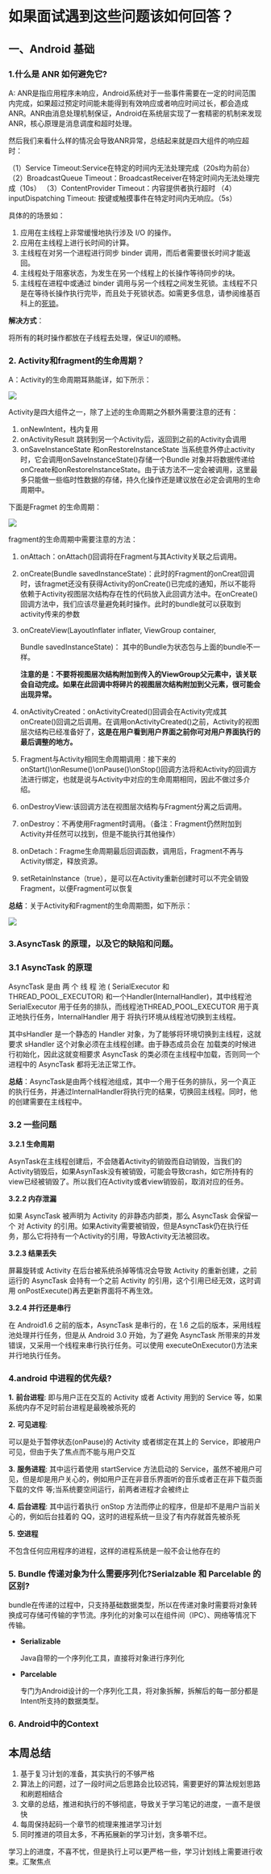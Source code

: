 # 如果面试遇到这些问题该如何回答？

## 一、Android 基础

### 1.什么是 ANR 如何避免它?

A: ANR是指应用程序未响应，Android系统对于一些事件需要在一定的时间范围内完成，如果超过预定时间能未能得到有效响应或者响应时间过长，都会造成ANR。ANR由消息处理机制保证，Android在系统层实现了一套精密的机制来发现ANR，核心原理是消息调度和超时处理。

然后我们来看什么样的情况会导致ANR异常，总结起来就是四大组件的响应超时：

（1）Service Timeout:Service在特定的时间内无法处理完成（20s均为前台） （2）BroadcastQueue Timeout：BroadcastReceiver在特定时间内无法处理完成（10s） （3）ContentProvider Timeout：内容提供者执行超时 （4）inputDispatching Timeout: 按键或触摸事件在特定时间内无响应。（5s）

具体的的场景如：

1. 应用在主线程上非常缓慢地执行涉及 I/O 的操作。
2. 应用在主线程上进行长时间的计算。
3. 主线程在对另一个进程进行同步 binder 调用，而后者需要很长时间才能返回。
4. 主线程处于阻塞状态，为发生在另一个线程上的长操作等待同步的块。
5. 主线程在进程中或通过 binder 调用与另一个线程之间发生死锁。主线程不只是在等待长操作执行完毕，而且处于死锁状态。如需更多信息，请参阅维基百科上的[死锁](https://en.wikipedia.org/wiki/Deadlock)。

**解决方式**：

将所有的耗时操作都放在子线程去处理，保证UI的顺畅。

### 2. Activity和fragment的生命周期？

A：Activity的生命周期耳熟能详，如下所示：

![](https://upload-images.jianshu.io/upload_images/2244681-1532340d63d59dc6.png)

Activity是四大组件之一，除了上述的生命周期之外额外需要注意的还有：

1. onNewIntent，栈内复用
2. onActivityResult 跳转到另一个Activity后，返回到之前的Activity会调用
3. onSaveInstanceState 和onRestoreInstanceState 当系统意外停止activity时，它会调用onSaveInstanceState\(\)存储一个Bundle 对象并将数据传递给onCreate和onRestoreInstanceState。由于该方法不一定会被调用，这里最多只能做一些临时性数据的存储，持久化操作还是建议放在必定会调用的生命周期中。

下面是Fragmet 的生命周期：

![](https://upload-images.jianshu.io/upload_images/2244681-3685a0866eb07d3a.png)

fragment的生命周期中需要注意的方法：

1. onAttach：onAttach\(\)回调将在Fragment与其Activity关联之后调用。
2. onCreate\(Bundle savedInstanceState\)：此时的Fragment的onCreat回调时，该fragmet还没有获得Activity的onCreate\(\)已完成的通知，所以不能将依赖于Activity视图层次结构存在性的代码放入此回调方法中。在onCreate\(\)回调方法中，我们应该尽量避免耗时操作。此时的bundle就可以获取到activity传来的参数
3. onCreateView\(LayoutInflater inflater, ViewGroup container,

   Bundle savedInstanceState\)： 其中的Bundle为状态包与上面的bundle不一样。

   **注意的是：不要将视图层次结构附加到传入的ViewGroup父元素中，该关联会自动完成。如果在此回调中将碎片的视图层次结构附加到父元素，很可能会出现异常。**

4. onActivityCreated：onActivityCreated\(\)回调会在Activity完成其onCreate\(\)回调之后调用。在调用onActivityCreated\(\)之前，Activity的视图层次结构已经准备好了，**这是在用户看到用户界面之前你可对用户界面执行的最后调整的地方。**
5. Fragment与Activity相同生命周期调用：接下来的onStart\(\)\onResume\(\)\onPause\(\)\onStop\(\)回调方法将和Activity的回调方法进行绑定，也就是说与Activity中对应的生命周期相同，因此不做过多介绍。
6. onDestroyView:该回调方法在视图层次结构与Fragment分离之后调用。
7. onDestroy：不再使用Fragment时调用。（备注：Fragment仍然附加到Activity并任然可以找到，但是不能执行其他操作）
8. onDetach：Fragme生命周期最后回调函数，调用后，Fragment不再与Activity绑定，释放资源。
9. setRetainInstance（true），是可以在Activity重新创建时可以不完全销毁Fragment，以便Fragment可以恢复

**总结**：关于Activity和Fragment的生命周期图，如下所示：

![](https://imgs.piasy.com/2018-03-23-2017010890963complete_android_fragment_lifecycle.png)

### 3.AsyncTask 的原理，以及它的缺陷和问题。

### 3.1 AsyncTask 的原理

AsyncTask 是由 两 个 线 程 池 \( SerialExecutor 和THREAD\_POOL\_EXECUTOR\) 和一个Handler\(InternalHandler\)，其中线程池 SerialExecutor 用于任务的排队，而线程池THREAD\_POOL\_EXECUTOR 用于真正地执行任务，InternalHandler 用于 将执行环境从线程池切换到主线程。

其中sHandler 是一个静态的 Handler 对象，为了能够将环境切换到主线程，这就要求 sHandler 这个对象必须在主线程创建。由于静态成员会在 加载类的时候进行初始化，因此这就变相要求 AsyncTask 的类必须在主线程中加载，否则同一个进程中的 AsyncTask 都将无法正常工作。

**总结**：AsyncTask是由两个线程池组成，其中一个用于任务的排队，另一个真正的执行任务，并通过InternalHandler将执行完的结果，切换回主线程。同时，他的创建需要在主线程中。

### 3.2 一些问题

**3.2.1 生命周期**

AsynTask在主线程创建后，不会随着Activity的销毁而自动销毁，当我们的Activity销毁后，如果AsynTask没有被销毁，可能会导致crash，如它所持有的view已经被销毁了。所以我们在Activity或者view销毁前，取消对应的任务。

**3.2.2 内存泄漏**

如果 AsyncTask 被声明为 Activity 的非静态内部类，那么 AsyncTask 会保留一个 对 Activity 的引用。如果Activity需要被销毁，但是AsyncTask仍在执行任务，那么它将持有一个Activity的引用，导致Activity无法被回收。

**3.2.3 结果丢失**

屏幕旋转或 Activity 在后台被系统杀掉等情况会导致 Activity 的重新创建，之前 运行的 AsyncTask 会持有一个之前 Activity 的引用，这个引用已经无效，这时调 用 onPostExecute\(\)再去更新界面将不再生效。

**3.2.4 并行还是串行**

在 Android1.6 之前的版本，AsyncTask 是串行的，在 1.6 之后的版本，采用线程池处理并行任务，但是从 Android 3.0 开始，为了避免 AsyncTask 所带来的并发错误，又采用一个线程来串行执行任务。可以使用 executeOnExecutor\(\)方法来 并行地执行任务。

### 4.android 中进程的优先级?

**1.** **前台进程**: 即与用户正在交互的 Activity 或者 Activity 用到的 Service 等，如果系统内存不足时前台进程是最晚被杀死的

**2.** **可见进程**:

可以是处于暂停状态\(onPause\)的 Activity 或者绑定在其上的 Service，即被用户 可见，但由于失了焦点而不能与用户交互

**3.** **服务进程**: 其中运行着使用 startService 方法启动的 Service，虽然不被用户可见，但是却是用户关心的，例如用户正在非音乐界面听的音乐或者正在非下载页面下载的文件 等;当系统要空间运行，前两者进程才会被终止

**4.** **后台进程**: 其中运行着执行 onStop 方法而停止的程序，但是却不是用户当前关心的，例如后台挂着的 QQ，这时的进程系统一旦没了有内存就首先被杀死

**5.** **空进程**

不包含任何应用程序的进程，这样的进程系统是一般不会让他存在的

### 5. Bundle 传递对象为什么需要序列化?Serialzable 和 Parcelable 的区别?

bundle在传递的过程中，只支持基础数据类型，所以在传递对象时需要将对象转换成可存储可传输的字节流。序列化的对象可以在组件间（IPC）、网络等情况下传输。

* **Serializable**

  Java自带的一个序列化工具，直接将对象进行序列化

* **Parcelable**

  专门为Android设计的一个序列化工具，将对象拆解，拆解后的每一部分都是Intent所支持的数据类型。

### 6. Android中的Context

## 本周总结

1. 基于复习计划的准备，其实执行的不够严格
2. 算法上的问题，过了一段时间之后思路会比较迟钝，需要更好的算法规划思路和刷题相结合
3. 文章的总结，推进和执行的不够彻底，导致关于学习笔记的进度，一直不是很快
4. 每周保持起码一个章节的梳理来推进学习计划
5. 同时推进的项目太多，不再拓展新的学习计划，贪多嚼不烂。

学习上的进度，不喜不忧，但是执行上可以更严格一些，学习计划线上需要进行收束。汇聚焦点

